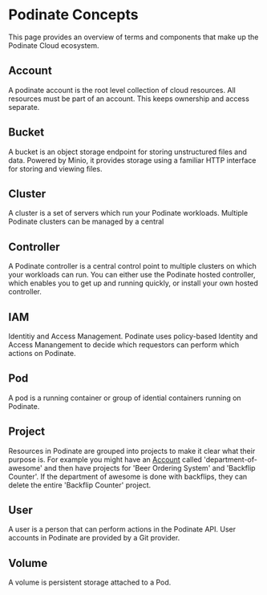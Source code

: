 # Podinate Concepts
This page provides an overview of terms and components that make up the Podinate Cloud ecosystem.

## Account
A podinate account is the root level collection of cloud resources. All resources must be part of an account. This keeps ownership and access separate. 

## Bucket
A bucket is an object storage endpoint for storing unstructured files and data. Powered by Minio, it provides storage using a familiar HTTP interface for storing and viewing files. 

## Cluster
A cluster is a set of servers which run your Podinate workloads. Multiple Podinate clusters can be managed by a central 

## Controller
A Podinate controller is a central control point to multiple clusters on which your workloads can run. You can either use the Podinate hosted controller, which enables you to get up and running quickly, or install your own hosted controller. 

## IAM 
Identitiy and Access Management. Podinate uses policy-based Identity and Access Manangement to decide which requestors can perform which actions on Podinate. 

## Pod
A pod is a running container or group of idential containers running on Podinate. 

## Project 
Resources in Podinate are grouped into projects to make it clear what their purpose is. For example you might have an [Account](#Account) called 'department-of-awesome' and then have projects for 'Beer Ordering System' and 'Backflip Counter'. If the department of awesome is done with backflips, they can delete the entire 'Backflip Counter' project.

<!-- ## Requestor
In [IAM](#IAM) a requestor is an Actor that is requesting the given Action.  -->

## User
A user is a person that can perform actions in the Podinate API. User accounts in Podinate are provided by a Git provider. 

## Volume
A volume is persistent storage attached to a Pod. 